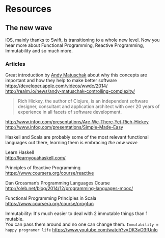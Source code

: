 # Resources

## The new wave

iOS, mainly thanks to Swift, is transitioning to a whole new level. Now you hear more about Functional Programming, Reactive Programming, Immutability and so much more.

### Articles

Great introduction by [Andy Matuschak](https://twitter.com/andy_matuschak) about why this concepts are important and how they help to make better software  
https://developer.apple.com/videos/wwdc/2014/  
http://realm.io/news/andy-matuschak-controlling-complexity/  

>Rich Hickey, the author of Clojure, is an independent software designer, consultant and application architect with over 20 years of experience in all facets of software development.

http://www.infoq.com/presentations/Are-We-There-Yet-Rich-Hickey  
http://www.infoq.com/presentations/Simple-Made-Easy  

Haskell and Scala are probably some of the most relevant functional languages out there, learning them is embracing *the new wave*

Learn Haskell  
http://learnyouahaskell.com/

Principles of Reactive Programming  
https://www.coursera.org/course/reactive

Dan Grossman’s Programming Languages Course  
http://oleb.net/blog/2014/12/programming-languages-mooc/

Functional Programming Principles in Scala  
https://www.coursera.org/course/progfun

Immutability:
It's much easier to deal with 2 immutable things than 1 mutable.  
You can pass them around and no one can change them. `Immutability = happy programer life`
https://www.youtube.com/watch?v=DK3vO3fUnlo

